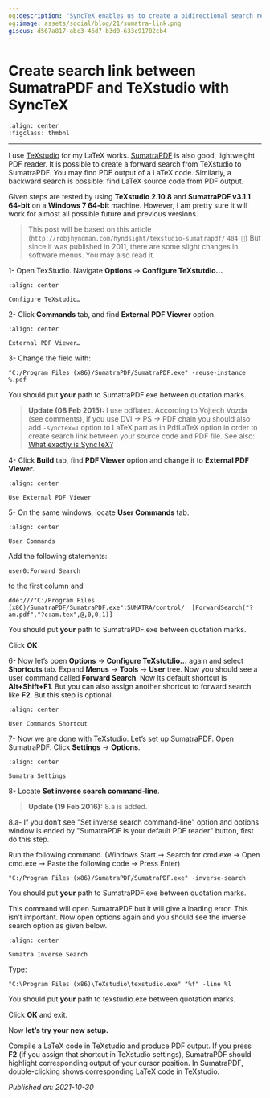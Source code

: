 ```yaml
---
og:description: "SyncTeX enables us to create a bidirectional search relation between these two software."
og:image: assets/social/blog/21/sumatra-link.png
giscus: d567a817-abc3-46d7-b3d0-633c91782cb4
---
```


# Create search link between SumatraPDF and TeXstudio with SyncTeX

```{figure} /extra/assets/social/blog/21/sumatra-link.png
:align: center
:figclass: thmbnl
```

---

I use [TeXstudio](https://www.texstudio.org/) for my LaTeX works.
[SumatraPDF](sumatrapdf.md) is also good, lightweight PDF reader. It is possible
to create a forward search from TeXstudio to SumatraPDF. You may find PDF output
of a LaTeX code. Similarly, a backward search is possible: find LaTeX source
code from PDF output.

Given steps are tested by using **TeXstudio 2.10.8** and **SumatraPDF v3.1.1
64-bit** on a **Windows 7 64-bit** machine. However, I am pretty sure it will
work for almost all possible future and previous versions.

> This post will be based on this article
(`http://robjhyndman.com/hyndsight/texstudio-sumatrapdf/` `404 🔗`) But since it
was published in 2011, there are some slight changes in software menus. You may
also read it.

1- Open TexStudio. Navigate **Options** → **Configure TeXstutdio…**

```{figure} assets/sumatra-link-a.png
:align: center

Configure TeXstudio…
```

2- Click **Commands** tab, and find **External PDF Viewer** option.

```{figure} assets/sumatra-link-b.png
:align: center

External PDF Viewer…
```

3- Change the field with:

```text
"C:/Program Files (x86)/SumatraPDF/SumatraPDF.exe" -reuse-instance %.pdf
```

You should put **your** path to SumatraPDF.exe between quotation marks.

> **Update (08 Feb 2015):** I use pdflatex. According to Vojtech Vozda (see
comments), if you use DVI → PS → PDF chain you should also add `-synctex=1` option
to LaTeX part as in PdfLaTeX option in order to create search link between your
source code and PDF file. See also: [What exactly is
SyncTeX?](http://tex.stackexchange.com/questions/118489/what-exactly-is-synctex)

4- Click **Build** tab, find **PDF Viewer** option and change it to **External
PDF Viewer.**

```{figure} assets/sumatra-link-c.png
:align: center

Use External PDF Viewer
```

5- On the same windows, locate **User Commands** tab.

```{figure} assets/sumatra-link-d.png
:align: center

User Commands
```

Add the following statements:

```text
user0:Forward Search
```

to the first column and

```text
dde:///"C:/Program Files (x86)/SumatraPDF/SumatraPDF.exe":SUMATRA/control/  [ForwardSearch("?am.pdf","?c:am.tex",@,0,0,1)]
```

You should put **your** path to SumatraPDF.exe between quotation marks.

Click **OK**

6- Now let’s open **Options** → **Configure TeXstutdio…** again and select
**Shortcuts** tab. Expand **Menus** → **Tools** → **User** tree. Now you should
see a user command called **Forward Search**. Now its default shortcut is
**Alt+Shift+F1**. But you can also assign another shortcut to forward search
like **F2**. But this step is optional.

```{figure} assets/sumatra-link-e.png
:align: center

User Commands Shortcut
```

7- Now we are done with TeXstudio. Let’s set up SumatraPDF. Open SumatraPDF.
Click **Settings** → **Options**.

```{figure} assets/sumatra-link-f.png
:align: center

Sumatra Settings
```

8- Locate **Set inverse search command-line**.

> **Update (19 Feb 2016):** 8.a is added.

8.a- If you don’t see "Set inverse search command-line" option and options
window is ended by "SumatraPDF is your default PDF reader" button, first do this
step.

Run the following command. (Windows Start → Search for cmd.exe → Open cmd.exe →
Paste the following code → Press Enter)

```text
"C:/Program Files (x86)/SumatraPDF/SumatraPDF.exe" -inverse-search
```

You should put **your** path to SumatraPDF.exe between quotation marks.

This command will open SumatraPDF but it will give a loading error. This isn’t
important. Now open options again and you should see the inverse search option
as given below.

```{figure} assets/sumatra-link-g.png
:align: center

Sumatra Inverse Search
```

Type:

```text
"C:\Program Files (x86)\TeXstudio\texstudio.exe" "%f" -line %l
```

You should put **your** path to texstudio.exe between quotation marks.

Click **OK** and exit.

Now **let’s try your new setup.**

Compile a LaTeX code in TeXstudio and produce PDF output. If you press **F2**
(if you assign that shortcut in TeXstudio settings), SumatraPDF should highlight
corresponding output of your cursor position. In SumatraPDF, double-clicking
shows corresponding LaTeX code in TeXstudio.

*Published on: 2021-10-30*
